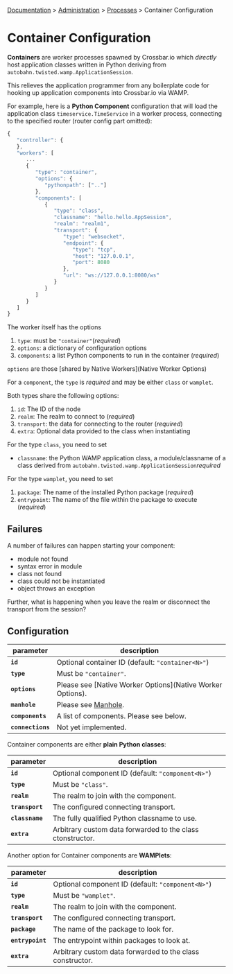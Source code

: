 [Documentation](.) > [Administration](Administration) > [Processes](Processes) > Container Configuration

# Container Configuration

**Containers** are worker processes spawned by Crossbar.io which *directly* host application classes written in Python deriving from `autobahn.twisted.wamp.ApplicationSession`.

This relieves the application programmer from any boilerplate code for hooking up application components into Crossbar.io via WAMP.

For example, here is a **Python Component** configuration that will load the application class `timeservice.TimeService` in a worker process, connecting to the specified router (router config part omitted):

```javascript
{
   "controller": {
   },
   "workers": [
      ...
      {
         "type": "container",
         "options": {
            "pythonpath": [".."]
         },
         "components": [
            {
               "type": "class",
               "classname": "hello.hello.AppSession",
               "realm": "realm1",
               "transport": {
                  "type": "websocket",
                  "endpoint": {
                     "type": "tcp",
                     "host": "127.0.0.1",
                     "port": 8080
                  },
                  "url": "ws://127.0.0.1:8080/ws"
               }
            }
         ]
      }
   ]
}
```

The worker itself has the options

1. `type`: must be `"container"`(*required*)
2. `options`: a dictionary of configuration options
3. `components`: a list Python components to run in the container (*required*)

`options` are those [shared by Native Workers](Native Worker Options)

For a `component`, the `type` is *required* and may be either `class` or `wamplet`.

Both types share the following options:

1. `id`: The ID of the node
2. `realm`: The realm to connect to (*required*)
3. `transport`: the data for connecting to the router (*required*)
4. `extra`: Optional data provided to the class when instantiating

For the type `class`, you need to set

* `classname`: the Python WAMP application class, a module/classname of a class derived from `autobahn.twisted.wamp.ApplicationSession`*required*

For the type `wamplet`, you need to set

1. `package`: The name of the installed Python package (*required*)
2. `entrypoint`: The name of the file within the package to execute (*required*)


## Failures

A number of failures can happen starting your component:

* module not found
* syntax error in module
* class not found
* class could not be instantiated
* object throws an exception

Further, what is happening when you leave the realm or disconnect the transport from the session?


## Configuration

parameter | description
---|---
**`id`** | Optional container ID (default: `"container<N>"`)
**`type`** | Must be `"container"`.
**`options`** | Please see [Native Worker Options](Native Worker Options).
**`manhole`** | Please see [Manhole](Manhole).
**`components`** | A list of components. Please see below.
**`connections`** | Not yet implemented.

Container components are either **plain Python classes**:

parameter | description
---|---
**`id`** | Optional component ID (default: `"component<N>"`)
**`type`** | Must be `"class"`.
**`realm`** | The realm to join with the component.
**`transport`** | The configured connecting transport.
**`classname`** | The fully qualified Python classname to use.
**`extra`** | Arbitrary custom data forwarded to the class ctonstructor.

Another option for Container components are **WAMPlets**:

parameter | description
---|---
**`id`** | Optional component ID (default: `"component<N>"`)
**`type`** | Must be `"wamplet"`.
**`realm`** | The realm to join with the component.
**`transport`** | The configured connecting transport.
**`package`** | The name of the package to look for.
**`entrypoint`** | The entrypoint within packages to look at.
**`extra`** | Arbitrary custom data forwarded to the class constructor.

